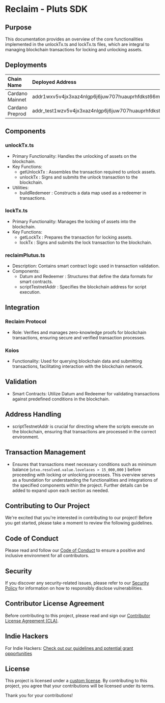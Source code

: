 # Reclaim - Pluts SDK

## Purpose

This documentation provides an overview of the core functionalities implemented in the unlockTx.ts and lockTx.ts files, which are integral to managing blockchain transactions for locking and unlocking assets.

## Deployments

| Chain Name | Deployed Address | Explorer Link |
|:-----------|:-----------------|:--------------|
| Cardano Mainnet | addr1wxv5v4jx3xaz4nlgp6j6juw707huauprhfdkst66mlh0fcsn72qrt | https://cardanoscan.io/address/addr1wxv5v4jx3xaz4nlgp6j6juw707huauprhfdkst66mlh0fcsn72qrt
| Cardano Preprod | addr_test1wzv5v4jx3xaz4nlgp6j6juw707huauprhfdkst66mlh0fcsgk7uvw | https://preprod.cardanoscan.io/address/addr_test1wzv5v4jx3xaz4nlgp6j6juw707huauprhfdkst66mlh0fcsgk7uvw

## Components

### unlockTx.ts

- Primary Functionality: Handles the unlocking of assets on the blockchain.
- Key Functions:
  - getUnlockTx : Assembles the transaction required to unlock assets.
  - unlockTx : Signs and submits the unlock transaction to the blockchain.
- Utilities:
  - buildRedemeer : Constructs a data map used as a redeemer in transactions.

### lockTx.ts

- Primary Functionality: Manages the locking of assets into the blockchain.
- Key Functions:
  - getLockTx : Prepares the transaction for locking assets.
  - lockTx : Signs and submits the lock transaction to the blockchain.

### reclaimPlutus.ts

- Description: Contains smart contract logic used in transaction validation.
- Components:
  - Datum and Redeemer : Structures that define the data formats for smart contracts.
  - scriptTestnetAddr : Specifies the blockchain address for script execution.

## Integration

### Reclaim Protocol

- Role: Verifies and manages zero-knowledge proofs for blockchain transactions, ensuring secure and verified transaction processes.

### Koios

- Functionality: Used for querying blockchain data and submitting transactions, facilitating interaction with the blockchain network.

## Validation

- Smart Contracts: Utilize Datum and Redeemer for validating transactions against predefined conditions in the blockchain.

## Address Handling

- scriptTestnetAddr is crucial for directing where the scripts execute on the blockchain, ensuring that transactions are processed in the correct environment.

## Transaction Management

- Ensures that transactions meet necessary conditions such as minimum balance (`utxo.resolved.value.lovelaces > 15_000,000` ) before proceeding with locking or unlocking processes.
  This overview serves as a foundation for understanding the functionalities and integrations of the specified components within the project. Further details can be added to expand upon each section as needed.

## Contributing to Our Project

We're excited that you're interested in contributing to our project! Before you get started, please take a moment to review the following guidelines.

## Code of Conduct

Please read and follow our [Code of Conduct](https://github.com/reclaimprotocol/.github/blob/main/Code-of-Conduct.md) to ensure a positive and inclusive environment for all contributors.

## Security

If you discover any security-related issues, please refer to our [Security Policy](https://github.com/reclaimprotocol/.github/blob/main/SECURITY.md) for information on how to responsibly disclose vulnerabilities.

## Contributor License Agreement

Before contributing to this project, please read and sign our [Contributor License Agreement (CLA)](https://github.com/reclaimprotocol/.github/blob/main/CLA.md).

## Indie Hackers

For Indie Hackers: [Check out our guidelines and potential grant opportunities](https://github.com/reclaimprotocol/.github/blob/main/Indie-Hackers.md)

## License

This project is licensed under a [custom license](https://github.com/reclaimprotocol/.github/blob/main/LICENSE). By contributing to this project, you agree that your contributions will be licensed under its terms.

Thank you for your contributions!

